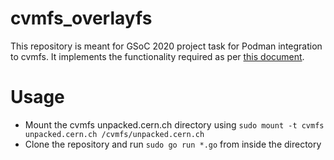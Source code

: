 # cvmfs_overlayfs
This repository is meant for GSoC 2020 project task for Podman integration to cvmfs. It implements the functionality required as per [this document](https://drive.google.com/file/d/1MR9ZgjHG8ILf-KXseGkC2YUNRuzoSI8Z/view?usp=sharing).

# Usage
- Mount the cvmfs unpacked.cern.ch directory using `sudo mount -t cvmfs unpacked.cern.ch /cvmfs/unpacked.cern.ch`
- Clone the repository and run `sudo go run *.go` from inside the directory


